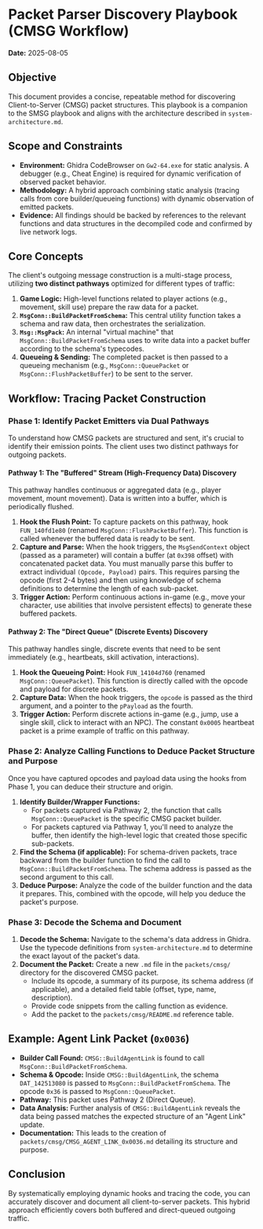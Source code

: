 # Packet Parser Discovery Playbook (CMSG Workflow)

**Date:** 2025-08-05

## Objective

This document provides a concise, repeatable method for discovering Client-to-Server (CMSG) packet structures. This playbook is a companion to the SMSG playbook and aligns with the architecture described in `system-architecture.md`.

## Scope and Constraints

*   **Environment:** Ghidra CodeBrowser on `Gw2-64.exe` for static analysis. A debugger (e.g., Cheat Engine) is required for dynamic verification of observed packet behavior.
*   **Methodology:** A hybrid approach combining static analysis (tracing calls from core builder/queueing functions) with dynamic observation of emitted packets.
*   **Evidence:** All findings should be backed by references to the relevant functions and data structures in the decompiled code and confirmed by live network logs.

## Core Concepts

The client's outgoing message construction is a multi-stage process, utilizing **two distinct pathways** optimized for different types of traffic:

1.  **Game Logic:** High-level functions related to player actions (e.g., movement, skill use) prepare the raw data for a packet.
2.  **`MsgConn::BuildPacketFromSchema`:** This central utility function takes a schema and raw data, then orchestrates the serialization.
3.  **`Msg::MsgPack`:** An internal "virtual machine" that `MsgConn::BuildPacketFromSchema` uses to write data into a packet buffer according to the schema's typecodes.
4.  **Queueing & Sending:** The completed packet is then passed to a queueing mechanism (e.g., `MsgConn::QueuePacket` or `MsgConn::FlushPacketBuffer`) to be sent to the server.

## Workflow: Tracing Packet Construction

### Phase 1: Identify Packet Emitters via Dual Pathways

To understand how CMSG packets are structured and sent, it's crucial to identify their emission points. The client uses two distinct pathways for outgoing packets.

#### Pathway 1: The "Buffered" Stream (High-Frequency Data) Discovery

This pathway handles continuous or aggregated data (e.g., player movement, mount movement). Data is written into a buffer, which is periodically flushed.

1.  **Hook the Flush Point:** To capture packets on this pathway, hook `FUN_140fd1e80` (renamed `MsgConn::FlushPacketBuffer`). This function is called whenever the buffered data is ready to be sent.
2.  **Capture and Parse:** When the hook triggers, the `MsgSendContext` object (passed as a parameter) will contain a buffer (at `0x398` offset) with concatenated packet data. You must manually parse this buffer to extract individual `(Opcode, Payload)` pairs. This requires parsing the opcode (first 2-4 bytes) and then using knowledge of schema definitions to determine the length of each sub-packet.
3.  **Trigger Action:** Perform continuous actions in-game (e.g., move your character, use abilities that involve persistent effects) to generate these buffered packets.

#### Pathway 2: The "Direct Queue" (Discrete Events) Discovery

This pathway handles single, discrete events that need to be sent immediately (e.g., heartbeats, skill activation, interactions).

1.  **Hook the Queueing Point:** Hook `FUN_14104d760` (renamed `MsgConn::QueuePacket`). This function is directly called with the opcode and payload for discrete packets.
2.  **Capture Data:** When the hook triggers, the `opcode` is passed as the third argument, and a pointer to the `pPayload` as the fourth.
3.  **Trigger Action:** Perform discrete actions in-game (e.g., jump, use a single skill, click to interact with an NPC). The constant `0x0005` heartbeat packet is a prime example of traffic on this pathway.

### Phase 2: Analyze Calling Functions to Deduce Packet Structure and Purpose

Once you have captured opcodes and payload data using the hooks from Phase 1, you can deduce their structure and origin.

1.  **Identify Builder/Wrapper Functions:**
    *   For packets captured via Pathway 2, the function that calls `MsgConn::QueuePacket` is the specific CMSG packet builder.
    *   For packets captured via Pathway 1, you'll need to analyze the buffer, then identify the high-level logic that created those specific sub-packets.
2.  **Find the Schema (if applicable):** For schema-driven packets, trace backward from the builder function to find the call to `MsgConn::BuildPacketFromSchema`. The schema address is passed as the second argument to this call.
3.  **Deduce Purpose:** Analyze the code of the builder function and the data it prepares. This, combined with the opcode, will help you deduce the packet's purpose.

### Phase 3: Decode the Schema and Document

1.  **Decode the Schema:** Navigate to the schema's data address in Ghidra. Use the typecode definitions from `system-architecture.md` to determine the exact layout of the packet's data.
2.  **Document the Packet:** Create a new `.md` file in the `packets/cmsg/` directory for the discovered CMSG packet.
    *   Include its opcode, a summary of its purpose, its schema address (if applicable), and a detailed field table (offset, type, name, description).
    *   Provide code snippets from the calling function as evidence.
    *   Add the packet to the `packets/cmsg/README.md` reference table.

## Example: Agent Link Packet (`0x0036`)

*   **Builder Call Found:** `CMSG::BuildAgentLink` is found to call `MsgConn::BuildPacketFromSchema`.
*   **Schema & Opcode:** Inside `CMSG::BuildAgentLink`, the schema `DAT_142513080` is passed to `MsgConn::BuildPacketFromSchema`. The opcode `0x36` is passed to `MsgConn::QueuePacket`.
*   **Pathway:** This packet uses Pathway 2 (Direct Queue).
*   **Data Analysis:** Further analysis of `CMSG::BuildAgentLink` reveals the data being passed matches the expected structure of an "Agent Link" update.
*   **Documentation:** This leads to the creation of `packets/cmsg/CMSG_AGENT_LINK_0x0036.md` detailing its structure and purpose.

## Conclusion

By systematically employing dynamic hooks and tracing the code, you can accurately discover and document all client-to-server packets. This hybrid approach efficiently covers both buffered and direct-queued outgoing traffic.
